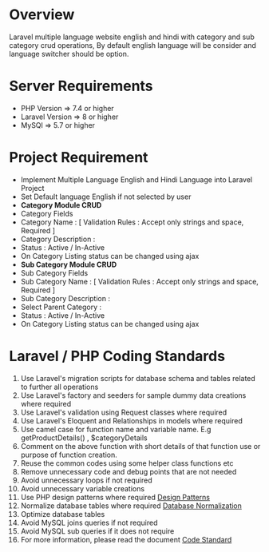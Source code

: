 # Overview
Laravel multiple language website english and hindi with category and sub category crud operations, By default english language will be consider and language switcher should be option.

Server Requirements
=====================================
<ul>
  <li>PHP Version => 7.4 or higher</li>
  <li>Laravel Version => 8 or higher</li>
  <li>MySQl => 5.7 or higher</li>
</ul>

# Project Requirement
<ul>
  <li>Implement Multiple Language English and Hindi Language into Laravel Project </li>
  <li>Set Default language English if not selected by user </li>
  <li><b>Category Module CRUD</b></li>
  <li>Category Fields</li>
  <li>Category Name : [ Validation Rules : Accept only strings and space, Required ] </li>
  <li>Category Description : </li>
  <li>Status : Active / In-Active</li>
  <li>On Category Listing status can be changed using ajax</li>
  <li><b>Sub Category Module CRUD</b></li>
  <li>Sub Category Fields</li>
  <li>Sub Category Name : [ Validation Rules : Accept only strings and space, Required ] </li>
  <li>Sub Category Description : </li>
  <li>Select Parent Category : </li>
  <li>Status : Active / In-Active</li>
  <li>On Category Listing status can be changed using ajax</li>
</ul>

# Laravel / PHP Coding Standards
<ol>
 <li>Use Laravel's migration scripts for database schema and tables related to further all operations</li>
 <li>Use Laravel's factory and seeders for sample dummy data creations where required</li>
 <li>Use Laravel's validation using Request classes where required</li>
 <li>Use Laravel's Eloquent and Relationships in models where required</li>
 <li>Use camel case for function name and variable name. E.g getProductDetails() , $categoryDetails </li>
 <li>Comment on the above function with short details of that function use or purpose of function creation. </li>
 <li>Reuse the common codes using some helper class functions etc</li>
 <li>Remove unnecessary code and debug points that are not needed</li>
 <li>Avoid unnecessary loops if not required</li>
 <li>Avoid unnecessary variable creations</li>
 <li>Use PHP design patterns where required <a href="https://refactoring.guru/design-patterns/php" target="_blank">Design Patterns</a></li>    <li>Normalize database tables where required <a href="https://www.guru99.com/database-normalization.html" target="_blank">Database Normalization</a></li>
 <li>Optimize database tables</li>
 <li>Avoid MySQL joins queries if not required</li>
 <li>Avoid MySQL sub queries if it does not require</li>
 <li>For more information, please read the document <a href="https://drive.google.com/drive/folders/1_nxEPw01QnVkVQfZ2WtXyeX7NcQ6ENdh" target='_blank'>Code Standard</a>
</ol>
